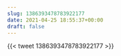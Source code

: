 ```yaml
---
slug: 1386393478783922177
date: 2021-04-25 18:55:37+00:00
draft: false
---
```


{{< tweet 1386393478783922177 >}}

